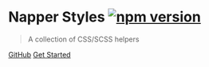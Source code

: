 <!-- ![logo](_media/icon.svg) -->

# Napper Styles [![npm version](https://badge.fury.io/js/napper-styles.svg)](https://badge.fury.io/js/napper-styles)

> A collection of CSS/SCSS helpers

[GitHub](https://github.com/sixertoy/napper-styles)
[Get Started](/pages/quick-start.md)

